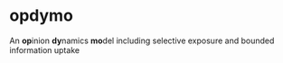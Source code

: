 # opdymo
An **op**inion **dy**namics **mo**del including selective exposure and bounded information uptake
